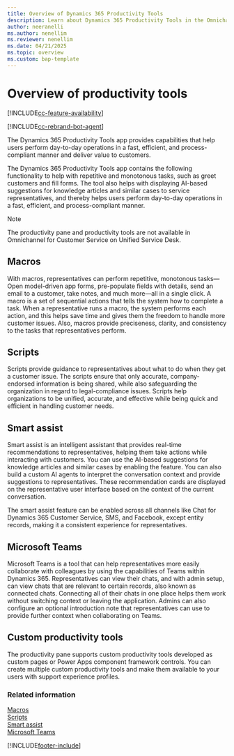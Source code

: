 ```yaml
---
title: Overview of Dynamics 365 Productivity Tools
description: Learn about Dynamics 365 Productivity Tools in the Omnichannel for Customer Service.
author: neeranelli
ms.author: nenellim
ms.reviewer: nenellim
ms.date: 04/21/2025
ms.topic: overview
ms.custom: bap-template
---
```


# Overview of productivity tools

[!INCLUDE[cc-feature-availability](../../includes/cc-feature-availability.md)]

[!INCLUDE[cc-rebrand-bot-agent](../../includes/cc-rebrand-bot-agent.md)]

The Dynamics 365 Productivity Tools app provides capabilities that help users perform day-to-day operations in a fast, efficient, and process-compliant manner and deliver value to customers.

The Dynamics 365 Productivity Tools app contains the following functionality to help with repetitive and monotonous tasks, such as greet customers and fill forms. The tool also helps with displaying AI-based suggestions for knowledge articles and similar cases to service representatives, and thereby helps users perform day-to-day operations in a fast, efficient, and process-compliant manner.

> [!NOTE]
>
> The productivity pane and productivity tools are not available in Omnichannel for Customer Service on Unified Service Desk.

## Macros

With macros, representatives can perform repetitive, monotonous tasks—Open model-driven app forms, pre-populate fields with details, send an email to a customer, take notes, and much more—all in a single click. A macro is a set of sequential actions that tells the system how to complete a task. When a representative runs a macro, the system performs each action, and this helps save time and gives them the freedom to handle more customer issues. Also, macros provide preciseness, clarity, and consistency to the tasks that representatives perform.

## Scripts

Scripts provide guidance to representatives about what to do when they get a customer issue. The scripts ensure that only accurate, company-endorsed information is being shared, while also safeguarding the organization in regard to legal-compliance issues. Scripts help organizations to be unified, accurate, and effective while being quick and efficient in handling customer needs.

## Smart assist

Smart assist is an intelligent assistant that provides real-time recommendations to representatives, helping them take actions while interacting with customers. You can use the AI-based suggestions for knowledge articles and similar cases by enabling the feature. You can also build a custom AI agents to interpret the conversation context and provide suggestions to representatives. These recommendation cards are displayed on the representative user interface based on the context of the current conversation.

The smart assist feature can be enabled across all channels like Chat for Dynamics 365 Customer Service, SMS, and Facebook, except entity records, making it a consistent experience for representatives.

## Microsoft Teams

Microsoft Teams is a tool that can help representatives more easily collaborate with colleagues by using the capabilities of Teams within Dynamics 365. Representatives can view their chats, and with admin setup, can view chats that are relevant to certain records, also known as connected chats. Connecting all of their chats in one place helps them work without switching context or leaving the application. Admins can also configure an optional introduction note that representatives can use to provide further context when collaborating on Teams.

## Custom productivity tools

The productivity pane supports custom productivity tools developed as custom pages or Power Apps component framework controls. You can create multiple custom productivity tools and make them available to your users with support experience profiles.

### Related information

[Macros](macros.md)  
[Scripts](agent-scripts.md)  
[Smart assist](smart-assist.md)  
[Microsoft Teams](collaboration.md)

[!INCLUDE[footer-include](../../includes/footer-banner.md)]
